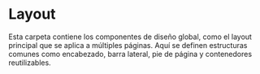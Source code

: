# Layout

Esta carpeta contiene los componentes de diseño global, como el layout principal que se aplica a
múltiples páginas. Aquí se definen estructuras comunes como encabezado, barra lateral, pie de página
y contenedores reutilizables.
